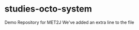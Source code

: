 # studies-octo-system
Demo Repository for MET2J
W e ' v e   a d d e d   a n   e x t r a   l i n e   t o   t h e   f i l e  
 